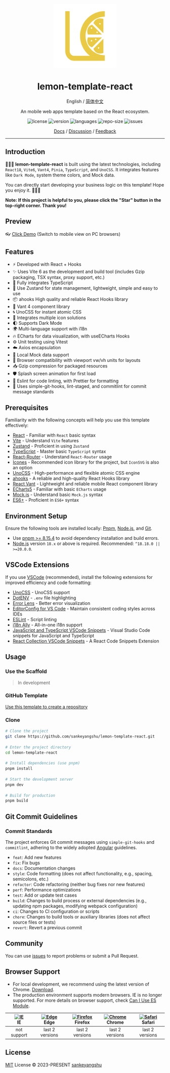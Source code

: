 <div align="center">
<a href="https://github.com/sankeyangshu/lemon-template-react">
  <img alt="Lemon-Template-Vue" width="200" height="200" src="./public/logo.png">
</a>

<h1 align="center">
  lemon-template-react
</h1>

English / [简体中文](./README.zh-CN.md)

An mobile web apps template based on the React ecosystem.

<p>
  <img src="https://img.shields.io/github/license/sankeyangshu/lemon-template-react" alt="license" />
  <img src="https://img.shields.io/github/package-json/v/sankeyangshu/lemon-template-react" alt="version" />
  <img src="https://img.shields.io/github/languages/top/sankeyangshu/lemon-template-react" alt="languages" />
  <img src="https://img.shields.io/github/repo-size/sankeyangshu/lemon-template-react" alt="repo-size" />
  <img src="https://img.shields.io/github/issues-closed/sankeyangshu/lemon-template-react" alt="issues" />
</p>

[Docs]() / [Discussion]() / [Feedback](https://github.com/sankeyangshu/lemon-template-react/issues)

</div>

---

## Introduction

🚀🚀🚀 **lemon-template-react** is built using the latest technologies, including `React18`, `Vite6`, `Vant4`, `Pinia`, `TypeScript`, and `UnoCSS`. It integrates features like `Dark Mode`, system theme colors, and Mock data.

You can directly start developing your business logic on this template! Hope you enjoy it. 👋👋👋

**Note: If this project is helpful to you, please click the "Star" button in the top-right corner. Thank you!**

## Preview

👓 [Click Demo](https://lemon-template-react.vercel.app) (Switch to mobile view on PC browsers)

## Features

- ⚡️ Developed with React + Hooks
- ✨ Uses Vite 6 as the development and build tool (includes Gzip packaging, TSX syntax, proxy support, etc.)
- 🍕 Fully integrates TypeScript
- 🍍 Use Zustand for state management, lightweight, simple and easy to use
- 📦 ahooks High quality and reliable React Hooks library
- 🎨 Vant 4 component library
- 🌀 UnoCSS for instant atomic CSS
- 👏 Integrates multiple icon solutions
- 🌓 Supports Dark Mode
- 🌍 Multi-language support with i18n
- 🔥 ECharts for data visualization, with useECharts Hooks
- ⚙️ Unit testing using Vitest
- ☁️ Axios encapsulation
- 💾 Local Mock data support
- 📱 Browser compatibility with viewport vw/vh units for layouts
- 📥 Gzip compression for packaged resources
- 🛡️ Splash screen animation for first load
- 💪 Eslint for code linting, with Prettier for formatting
- 🌈 Uses simple-git-hooks, lint-staged, and commitlint for commit message standards

## Prerequisites

Familiarity with the following concepts will help you use this template effectively:

- [React](https://react.dev/) - Familiar with `React` basic syntax
- [Vite](https://cn.vitejs.dev/) - Understand `Vite` features
- [Zustand](https://docs.pmnd.rs/zustand/getting-started/introduction) - Proficient in using `Zustand`
- [TypeScript](https://www.typescriptlang.org/) - Master basic `TypeScript` syntax
- [React-Router](https://reactrouter.com/en/main) - Understand `React-Router` usage
- [Icones](https://icones.js.org/) - Recommended icon library for the project, but `IconSVG` is also an option
- [UnoCSS](https://github.com/antfu/unocss) - High-performance and flexible atomic CSS engine
- [ahooks](https://ahooks.js.org/zh-CN/) - A reliable and high-quality React Hooks library
- [React Vant](https://react-vant.3lang.dev/) - Lightweight and reliable mobile React component library
- [ECharts5](https://echarts.apache.org/handbook/zh/get-started/) - Familiar with basic `ECharts` usage
- [Mock.js](https://github.com/nuysoft/Mock) - Understand basic `Mock.js` syntax
- [ES6+](http://es6.ruanyifeng.com/) - Proficient in `ES6+` syntax

## Environment Setup

Ensure the following tools are installed locally: [Pnpm](https://pnpm.io/), [Node.js](http://nodejs.org/), and [Git](https://git-scm.com/).

- Use [pnpm >= 8.15.4](https://pnpm.io/) to avoid dependency installation and build errors.
- [Node.js](http://nodejs.org/) version `18.x` or above is required. Recommended: `^18.18.0 || >=20.0.0`.

## VSCode Extensions

If you use [VSCode](https://code.visualstudio.com/) (recommended), install the following extensions for improved efficiency and code formatting:

- [UnoCSS](https://marketplace.visualstudio.com/items?itemName=antfu.unocss) - UnoCSS support
- [DotENV](https://marketplace.visualstudio.com/items?itemName=mikestead.dotenv) - `.env` file highlighting
- [Error Lens](https://marketplace.visualstudio.com/items?itemName=usernamehw.errorlens) - Better error visualization
- [EditorConfig for VS Code](https://marketplace.visualstudio.com/items?itemName=EditorConfig.EditorConfig) - Maintain consistent coding styles across IDEs
- [ESLint](https://marketplace.visualstudio.com/items?itemName=dbaeumer.vscode-eslint) - Script linting
- [i18n Ally](https://marketplace.visualstudio.com/items?itemName=lokalise.i18n-ally) - All-in-one i18n support
- [JavaScript and TypeScript VSCode Snippets](https://marketplace.visualstudio.com/items?itemName=sankeyangshu.vscode-javascript-typescript-snippets) - Visual Studio Code snippets for JavaScript and TypeScript
- [React Collection VSCode Snippets](https://marketplace.visualstudio.com/items?itemName=sankeyangshu.vscode-react-collection-snippets) - A React Code Snippets Extension

## Usage

### Use the Scaffold

> In development

### GitHub Template

[Use this template to create a repository](https://github.com/sankeyangshu/lemon-template-react/generate)

### Clone

```bash
# Clone the project
git clone https://github.com/sankeyangshu/lemon-template-react.git

# Enter the project directory
cd lemon-template-react

# Install dependencies (use pnpm)
pnpm install

# Start the development server
pnpm dev

# Build for production
pnpm build
```

## Git Commit Guidelines

### Commit Standards

The project enforces Git commit messages using `simple-git-hooks` and `commitlint`, adhering to the widely adopted [Angular](https://github.com/conventional-changelog/conventional-changelog/tree/master/packages/conventional-changelog-angular) guidelines.

- `feat`: Add new features
- `fix`: Fix bugs
- `docs`: Documentation changes
- `style`: Code formatting (does not affect functionality, e.g., spacing, semicolons, etc.)
- `refactor`: Code refactoring (neither bug fixes nor new features)
- `perf`: Performance optimizations
- `test`: Add or update test cases
- `build`: Changes to build process or external dependencies (e.g., updating npm packages, modifying webpack configuration)
- `ci`: Changes to CI configuration or scripts
- `chore`: Changes to build tools or auxiliary libraries (does not affect source files or tests)
- `revert`: Revert a previous commit

## Community

You can use [issues](https://github.com/sankeyangshu/lemon-template-react/issues) to report problems or submit a Pull Request.

## Browser Support

- For local development, we recommend using the latest version of Chrome. [Download](https://www.google.com/intl/en/chrome/).
- The production environment supports modern browsers. IE is no longer supported. For more details on browser support, check [Can I Use ES Module](https://caniuse.com/?search=ESModule).

| [<img src="https://i.imgtg.com/2023/04/11/8z7ot.png" alt=" IE" width="24px" height="24px" />](http://godban.github.io/browsers-support-badges/)</br>IE | [<img src="https://raw.githubusercontent.com/alrra/browser-logos/master/src/edge/edge_48x48.png" alt=" Edge" width="24px" height="24px" />](http://godban.github.io/browsers-support-badges/)</br>Edge | [<img src="https://raw.githubusercontent.com/alrra/browser-logos/master/src/firefox/firefox_48x48.png" alt="Firefox" width="24px" height="24px" />](http://godban.github.io/browsers-support-badges/)</br>Firefox | [<img src="https://raw.githubusercontent.com/alrra/browser-logos/master/src/chrome/chrome_48x48.png" alt="Chrome" width="24px" height="24px" />](http://godban.github.io/browsers-support-badges/)</br>Chrome | [<img src="https://raw.githubusercontent.com/alrra/browser-logos/master/src/safari/safari_48x48.png" alt="Safari" width="24px" height="24px" />](http://godban.github.io/browsers-support-badges/)</br>Safari |
| :----------------------------------------------------------------------------------------------------------------------------------------------------: | :----------------------------------------------------------------------------------------------------------------------------------------------------------------------------------------------------: | :---------------------------------------------------------------------------------------------------------------------------------------------------------------------------------------------------------------: | :-----------------------------------------------------------------------------------------------------------------------------------------------------------------------------------------------------------: | :-----------------------------------------------------------------------------------------------------------------------------------------------------------------------------------------------------------: |
|                                                                      not support                                                                       |                                                                                            last 2 versions                                                                                             |                                                                                                  last 2 versions                                                                                                  |                                                                                                last 2 versions                                                                                                |                                                                                                last 2 versions                                                                                                |

## License

[MIT](./LICENSE) License © 2023-PRESENT [sankeyangshu](https://github.com/sankeyangshu)
